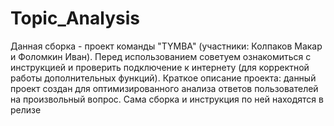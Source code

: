 # Topic_Analysis
Данная сборка - проект команды "TYMBA" (участники: Колпаков Макар и Фоломкин Иван). Перед использованием советуем ознакомиться с инструкцией и проверить подключение к интернету (для корректной работы дополнительных функций). Краткое описание проекта: данный проект создан для оптимизированного анализа ответов пользователей на произвольный вопрос. Сама сборка и инструкция по ней находятся в релизе
